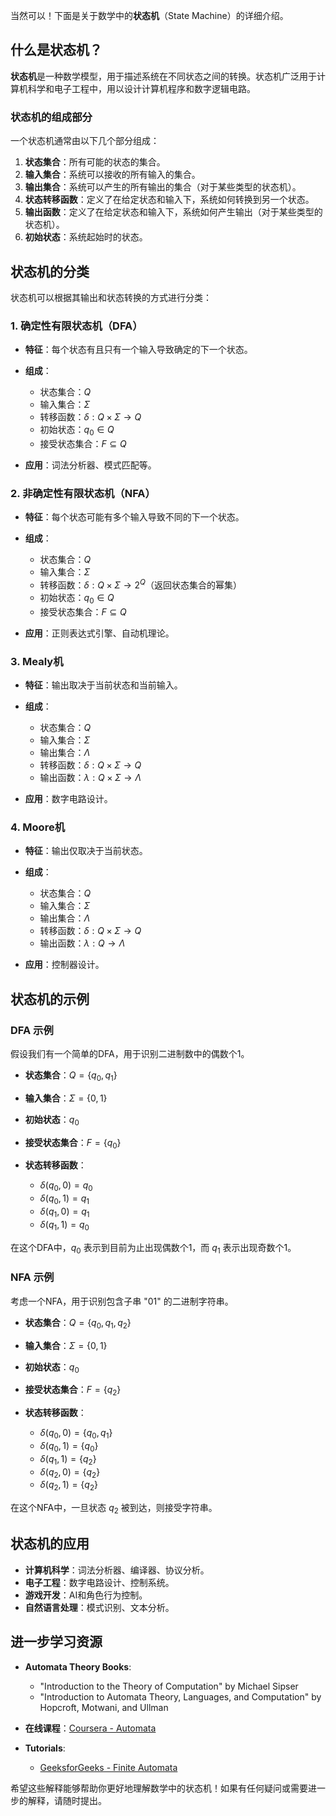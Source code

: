 当然可以！下面是关于数学中的**状态机**（State Machine）的详细介绍。

## 什么是状态机？

**状态机**是一种数学模型，用于描述系统在不同状态之间的转换。状态机广泛用于计算机科学和电子工程中，用以设计计算机程序和数字逻辑电路。

### 状态机的组成部分

一个状态机通常由以下几个部分组成：

1. **状态集合**：所有可能的状态的集合。
2. **输入集合**：系统可以接收的所有输入的集合。
3. **输出集合**：系统可以产生的所有输出的集合（对于某些类型的状态机）。
4. **状态转移函数**：定义了在给定状态和输入下，系统如何转换到另一个状态。
5. **输出函数**：定义了在给定状态和输入下，系统如何产生输出（对于某些类型的状态机）。
6. **初始状态**：系统起始时的状态。

## 状态机的分类

状态机可以根据其输出和状态转换的方式进行分类：

### 1. 确定性有限状态机（DFA）

- **特征**：每个状态有且只有一个输入导致确定的下一个状态。
- **组成**：
  - 状态集合：$Q$
  - 输入集合：$\Sigma$
  - 转移函数：$\delta: Q \times \Sigma \rightarrow Q$
  - 初始状态：$q_0 \in Q$
  - 接受状态集合：$F \subseteq Q$
  
- **应用**：词法分析器、模式匹配等。

### 2. 非确定性有限状态机（NFA）

- **特征**：每个状态可能有多个输入导致不同的下一个状态。
- **组成**：
  - 状态集合：$Q$
  - 输入集合：$\Sigma$
  - 转移函数：$\delta: Q \times \Sigma \rightarrow 2^Q$（返回状态集合的幂集）
  - 初始状态：$q_0 \in Q$
  - 接受状态集合：$F \subseteq Q$
  
- **应用**：正则表达式引擎、自动机理论。

### 3. Mealy机

- **特征**：输出取决于当前状态和当前输入。
- **组成**：
  - 状态集合：$Q$
  - 输入集合：$\Sigma$
  - 输出集合：$\Lambda$
  - 转移函数：$\delta: Q \times \Sigma \rightarrow Q$
  - 输出函数：$\lambda: Q \times \Sigma \rightarrow \Lambda$
  
- **应用**：数字电路设计。

### 4. Moore机

- **特征**：输出仅取决于当前状态。
- **组成**：
  - 状态集合：$Q$
  - 输入集合：$\Sigma$
  - 输出集合：$\Lambda$
  - 转移函数：$\delta: Q \times \Sigma \rightarrow Q$
  - 输出函数：$\lambda: Q \rightarrow \Lambda$
  
- **应用**：控制器设计。

## 状态机的示例

### DFA 示例

假设我们有一个简单的DFA，用于识别二进制数中的偶数个1。

- **状态集合**：$Q = \{q_0, q_1\}$
- **输入集合**：$\Sigma = \{0, 1\}$
- **初始状态**：$q_0$
- **接受状态集合**：$F = \{q_0\}$

- **状态转移函数**：
  - $\delta(q_0, 0) = q_0$
  - $\delta(q_0, 1) = q_1$
  - $\delta(q_1, 0) = q_1$
  - $\delta(q_1, 1) = q_0$

在这个DFA中，$q_0$ 表示到目前为止出现偶数个1，而 $q_1$ 表示出现奇数个1。

### NFA 示例

考虑一个NFA，用于识别包含子串 "01" 的二进制字符串。

- **状态集合**：$Q = \{q_0, q_1, q_2\}$
- **输入集合**：$\Sigma = \{0, 1\}$
- **初始状态**：$q_0$
- **接受状态集合**：$F = \{q_2\}$

- **状态转移函数**：
  - $\delta(q_0, 0) = \{q_0, q_1\}$
  - $\delta(q_0, 1) = \{q_0\}$
  - $\delta(q_1, 1) = \{q_2\}$
  - $\delta(q_2, 0) = \{q_2\}$
  - $\delta(q_2, 1) = \{q_2\}$

在这个NFA中，一旦状态 $q_2$ 被到达，则接受字符串。

## 状态机的应用

- **计算机科学**：词法分析器、编译器、协议分析。
- **电子工程**：数字电路设计、控制系统。
- **游戏开发**：AI和角色行为控制。
- **自然语言处理**：模式识别、文本分析。

## 进一步学习资源

- **Automata Theory Books**:
  - "Introduction to the Theory of Computation" by Michael Sipser
  - "Introduction to Automata Theory, Languages, and Computation" by Hopcroft, Motwani, and Ullman

- **在线课程**：[Coursera - Automata](https://www.coursera.org/courses?query=automata)

- **Tutorials**:
  - [GeeksforGeeks - Finite Automata](https://www.geeksforgeeks.org/introduction-of-finite-automata/)

希望这些解释能够帮助你更好地理解数学中的状态机！如果有任何疑问或需要进一步的解释，请随时提出。